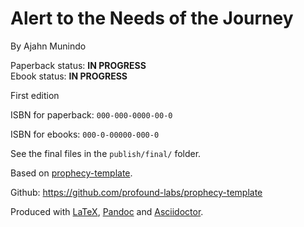 Alert to the Needs of the Journey
==============

By Ajahn Munindo

Paperback status: **IN PROGRESS**  
Ebook status: **IN PROGRESS**

First edition

ISBN for paperback: `000-000-0000-00-0`

ISBN for ebooks: `000-0-00000-000-0`

See the final files in the `publish/final/` folder.

Based on [prophecy-template].

Github: <https://github.com/profound-labs/prophecy-template>

Produced with [LaTeX], [Pandoc] and [Asciidoctor].

[prophecy-template]: https://github.com/profound-labs/prophecy-template

[LaTeX]: http://latex-project.org/

[Pandoc]: http://pandoc.org/

[Asciidoctor]: http://asciidoctor.org/

